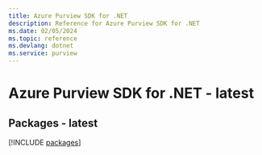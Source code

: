 ```yaml
---
title: Azure Purview SDK for .NET
description: Reference for Azure Purview SDK for .NET
ms.date: 02/05/2024
ms.topic: reference
ms.devlang: dotnet
ms.service: purview
---
```

# Azure Purview SDK for .NET - latest
## Packages - latest
[!INCLUDE [packages](purview-index.md)]